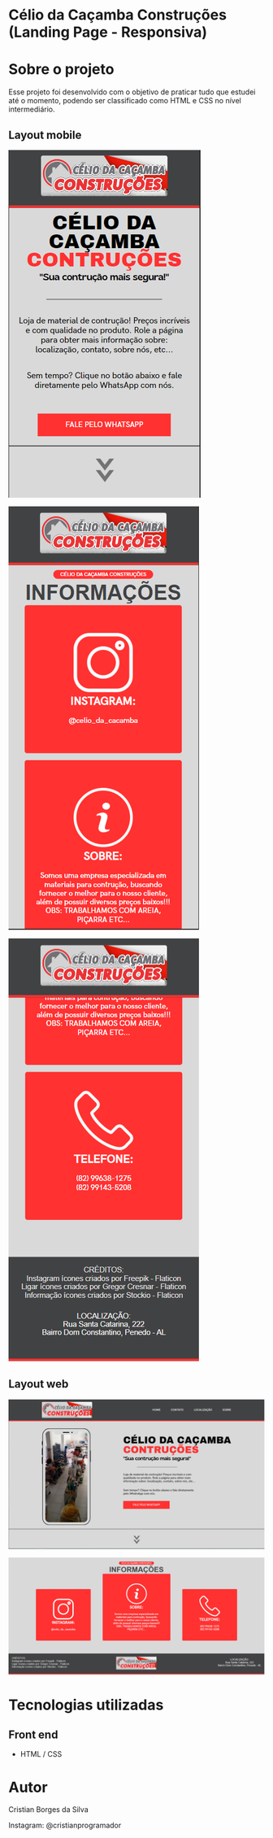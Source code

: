# Célio da Caçamba Construções (Landing Page - Responsiva)

# Sobre o projeto

Esse projeto foi desenvolvido com o objetivo de praticar tudo que estudei até o momento, podendo ser classificado como HTML e CSS no nível intermediário.

## Layout mobile
![Mobile 1](https://github.com/CristianBorgesDaSilva/celio-da-cacamba/blob/main/Layouts/Layout%20Mobile%20-%20Home.PNG) 

![Mobile 2](https://github.com/CristianBorgesDaSilva/celio-da-cacamba/blob/main/Layouts/Layout%20Mobile%20-%20Info.PNG) 

![Mobile 3](https://github.com/CristianBorgesDaSilva/celio-da-cacamba/blob/main/Layouts/Layout%20Mobile%20-%20Info2.png)

## Layout web
![Web 1](https://github.com/CristianBorgesDaSilva/celio-da-cacamba/blob/main/Layouts/Layout%20Web%20-%20Home.PNG)

![Web 2](https://github.com/CristianBorgesDaSilva/celio-da-cacamba/blob/main/Layouts/Layout%20Web%20-%20Info.PNG)

# Tecnologias utilizadas
## Front end
- HTML / CSS
# Autor

Cristian Borges da Silva

Instagram: @cristianprogramador

